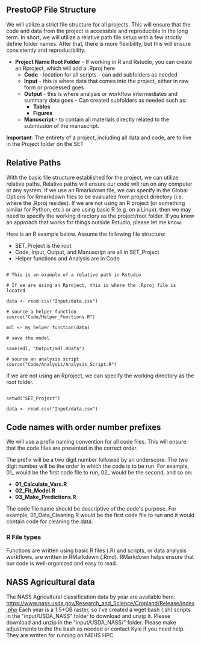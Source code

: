 
## PrestoGP File Structure 


We will utilize a strict file structure for all projects. This will ensure that the code and data from the project is accessible and reproducible in the long term. In short, we will utilize a relative path file setup with a few strictly define folder names. After that, there is more flexibility, but this will ensure consistently and reproducibility. 

* **Project Name Root Folder** - 
  If working in R and Rstudio, you can create an Rproject, which will add a .Rproj here
    + **Code** - location for all scripts - can add subfolders as needed
    +  **Input** - this is where data that comes into the project, either in raw form or processed goes 
    +  **Output** - this is where analysis or workflow intermediates and summary data goes - Can created subfolders as needed such as: 
        - **Tables**
        - **Figures**
    + **Manuscript** - to contain all materials directly related to the submission of the manuscript.

**Important**: The entirety of a project, including all data and code, are to live in the Project folder on the SET 
    
## Relative Paths 

With the basic file structure established for the project, we can utilize relative paths. Relative paths will ensure our code will run on any computer or any system. 
If we use an Rmarkdown file, we can specify in the Global Options for Rmarkdown files to be evaluated from project directory (i.e. where the .Rproj resides). 
If we are not using an R project (or something similar for Python, etc.) or are using basic R (e.g. on a Linux), then we may need to specify the working directory as the project/root folder. If 
you know an approach that works for things outside Rstudio, please let me know.


Here is an R example below. Assume the following file structure:

 * SET_Project is the root
 * Code, Input, Output, and Manuscript are all in SET_Project
 * Helper functions and Analysis are in Code


```{r Relative Path Example in Rstudio, eval=FALSE}

# This is an example of a relative path in Rstudio

# If we are using an Rproject, this is where the .Rproj file is located

data <- read.csv("Input/data.csv")

# source a helper function
source("Code/Helper_Functions.R")

mdl <- my_helper_function(data)

# save the model

save(mdl, "Output/mdl.RData")

# source an analysis script
source("Code/Analysis/Analysis_Script.R")
```

If we are not using an Rproject, we can specify the working directory as the root folder. 

```{r Relative Path with Root Specified, eval=FALSE}

setwd("SET_Project")

data <- read.csv("Input/data.csv")

```


## Code names with order number prefixes 

We will use a prefix naming convention for all code files. This will ensure that the code files are presented in the correct order.

The prefix will be a two digit number followed by an underscore. The two digit number will be the order in which the code is to be run. For example, 01_ would be the first code file to run, 02_ would be the second, and so on:


*  **01_Calculate_Vars.R**
*  **02_Fit_Model.R**
*  **03_Make_Predictions.R** 
  

The code file name should be descriptive of the code's purpose. For example, 01_Data_Cleaning.R would be the first code file to run and it would contain code for cleaning the data.



###  R File types
Functions are written using basic R files (.R) and scripts, or data analysis workflows, are written in RMarkdown (.Rmd). RMarkdown helps ensure that our code is well-organized and easy to read.

## NASS Agricultural data
The NASS Agricultural classification data by year are available here: https://www.nass.usda.gov/Research_and_Science/Cropland/Release/index.php
Each year is a 1.5+GB raster, so I've created a wget bash (.sh) scripts in the "input/USDA_NASS" folder to download and unzip it. Please download and unzip in the "input/USDA_NASS/" folder. Please make adjustments to the the bash as needed or contact Kyle if you need help. They are written for running on NIEHS HPC. 





